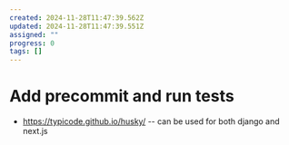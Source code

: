 ```yaml
---
created: 2024-11-28T11:47:39.562Z
updated: 2024-11-28T11:47:39.551Z
assigned: ""
progress: 0
tags: []
---
```


# Add precommit and run tests

- https://typicode.github.io/husky/
-- can be used for both django and next.js
